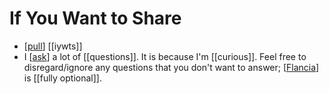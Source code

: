 # If You Want to Share

- [[pull]] [[iywts]]
- I [[ask]] a lot of [[questions]]. It is because I'm [[curious]]. Feel free to disregard/ignore any questions that you don't want to answer; [[Flancia]] is [[fully optional]].


[//begin]: # "Autogenerated link references for markdown compatibility"
[pull]: pull "Pull"
[ask]: ask "Ask"
[Flancia]: flancia "Flancia"
[//end]: # "Autogenerated link references"
